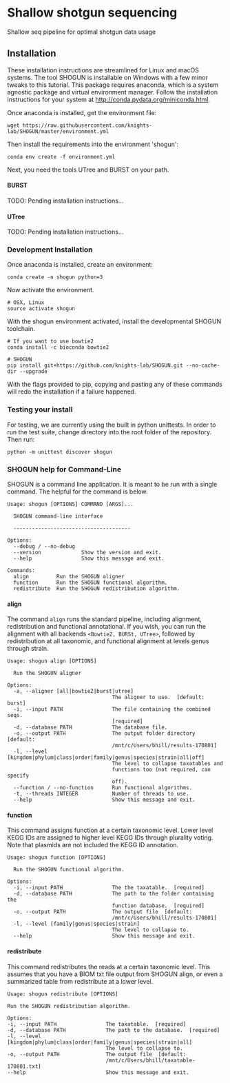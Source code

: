 Shallow shotgun sequencing
=======
Shallow seq pipeline for optimal shotgun data usage

## Installation
These installation instructions are streamlined for Linux and macOS systems. The tool SHOGUN is installable on Windows with a few minor tweaks to this tutorial. This package requires anaconda, which is a system agnostic package and virtual environment manager. Follow the installation instructions for your system at <http://conda.pydata.org/miniconda.html>.

Once anaconda is installed, get the environment file:

```
wget https://raw.githubusercontent.com/knights-lab/SHOGUN/master/environment.yml
```

Then install the requirements into the environment 'shogun':
```
conda env create -f environment.yml
```

Next, you need the tools UTree and BURST on your path.

#### BURST
TODO: Pending installation instructions...

#### UTree
TODO: Pending installation instructions...

### Development Installation

Once anaconda is installed, create an environment:
```
conda create -n shogun python=3
```

Now activate the environment.

```
# OSX, Linux
source activate shogun
```

With the shogun environment activated, install the developmental SHOGUN toolchain.

```
# If you want to use bowtie2
conda install -c bioconda bowtie2

# SHOGUN
pip install git+https://github.com/knights-lab/SHOGUN.git --no-cache-dir --upgrade
```

With the flags provided to pip, copying and pasting any of these commands will redo the installation if a failure happened.

### Testing your install

For testing, we are currently using the built in python unittests. In order to run the test suite, change directory into the root folder of the repository. Then run:

```
python -m unittest discover shogun
```

### SHOGUN help for Command-Line
SHOGUN is a command line application. It is meant to be run with a single command. The helpful for the command is below.

```
Usage: shogun [OPTIONS] COMMAND [ARGS]...

  SHOGUN command-line interface

  --------------------------------------

Options:
  --debug / --no-debug
  --version             Show the version and exit.
  --help                Show this message and exit.

Commands:
  align         Run the SHOGUN aligner
  function      Run the SHOGUN functional algorithm.
  redistribute  Run the SHOGUN redistribution algorithm.
  ```

#### align
  The command ```align``` runs the standard pipeline, including alignment, redistribution and functional annotational. If you wish, you can run the alignment with all backends ```<Bowtie2, BURSt, UTree>```, followed by redistribution at all taxonomic, and functional alignment at levels genus through strain.

```
Usage: shogun align [OPTIONS]

  Run the SHOGUN aligner

Options:
  -a, --aligner [all|bowtie2|burst|utree]
                                  The aligner to use.  [default: burst]
  -i, --input PATH                The file containing the combined seqs.
                                  [required]
  -d, --database PATH             The database file.
  -o, --output PATH               The output folder directory  [default:
                                  /mnt/c/Users/bhill/results-170801]
  -l, --level [kingdom|phylum|class|order|family|genus|species|strain|all|off]
                                  The level to collapse taxatables and
                                  functions too (not required, can specify
                                  off).
  --function / --no-function      Run functional algorithms.
  -t, --threads INTEGER           Number of threads to use.
  --help                          Show this message and exit.
```

#### function
This command assigns function at a certain taxonomic level. Lower level KEGG IDs are assigned to higher level KEGG IDs through plurality voting. Note that plasmids are not included the KEGG ID annotation.

```
Usage: shogun function [OPTIONS]

  Run the SHOGUN functional algorithm.

Options:
  -i, --input PATH                The the taxatable.  [required]
  -d, --database PATH             The path to the folder containing the
                                  function database.  [required]
  -o, --output PATH               The output file  [default:
                                  /mnt/c/Users/bhill/results-170801]
  -l, --level [family|genus|species|strain]
                                  The level to collapse to.
  --help                          Show this message and exit.
```


#### redistribute
  This command redistributes the reads at a certain taxonomic level. This assumes that you have a BIOM txt file output from SHOGUN align, or even a summarized table from redistribute at a lower level.

  ```
  Usage: shogun redistribute [OPTIONS]

  Run the SHOGUN redistribution algorithm.

Options:
  -i, --input PATH                The taxatable.  [required]
  -d, --database PATH             The path to the database.  [required]
  -l, --level [kingdom|phylum|class|order|family|genus|species|strain|all]
                                  The level to collapse to.
  -o, --output PATH               The output file  [default:
                                  /mnt/c/Users/bhill/taxatable-170801.txt]
  --help                          Show this message and exit.
  ```

